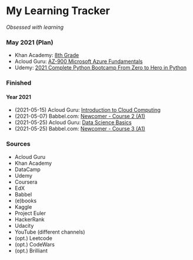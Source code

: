 # My Learning Tracker
*Obsessed with learning*  

### May 2021 (Plan)
* Khan Academy: [8th Grade](https://www.khanacademy.org/)
* Acloud Guru: [AZ-900 Microsoft Azure Fundamentals](https://learn.acloud.guru/course/az-900-microsoft-azure-fundamentals/dashboard)
* Udemy: [2021 Complete Python Bootcamp From Zero to Hero in Python](https://www.udemy.com/course/complete-python-bootcamp/)
  
### Finished
#### Year 2021
* (2021-05-15) Acloud Guru: [Introduction to Cloud Computing](https://learn.acloud.guru/course/intro-cloud-computing/dashboard)
* (2021-05-07) Babbel.com: [Newcomer - Course 2 (A1)](https://my.babbel.com/dashboard)
* (2021-05-25) Acloud Guru: [Data Science Basics](https://acloud.guru/overview/data-science-basics)
* (2021-05-25) Babbel.com: [Newcomer - Course 3 (A1)](https://my.babbel.com/dashboard)
  
### Sources
* Acloud Guru
* Khan Academy
* DataCamp
* Udemy
* Coursera
* EdX
* Babbel
* (e)books
* Kaggle
* Project Euler
* HackerRank
* Udacity
* YouTube (different channels)
* (opt.) Leetcode
* (opt.) CodeWars
* (opt.) Brilliant